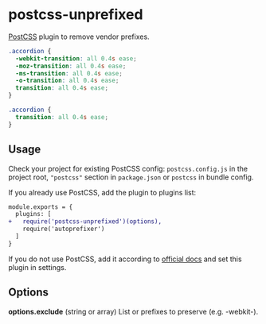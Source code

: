 # postcss-unprefixed

[PostCSS] plugin to remove vendor prefixes.

[PostCSS]: https://github.com/postcss/postcss

```css
.accordion {
  -webkit-transition: all 0.4s ease;
  -moz-transition: all 0.4s ease;
  -ms-transition: all 0.4s ease;
  -o-transition: all 0.4s ease;
  transition: all 0.4s ease;
}
```

```css
.accordion {
  transition: all 0.4s ease;
}
```

## Usage

Check your project for existing PostCSS config: `postcss.config.js`
in the project root, `"postcss"` section in `package.json`
or `postcss` in bundle config.

If you already use PostCSS, add the plugin to plugins list:

```diff
module.exports = {
  plugins: [
+   require('postcss-unprefixed')(options),
    require('autoprefixer')
  ]
}
```

If you do not use PostCSS, add it according to [official docs]
and set this plugin in settings.

[official docs]: https://github.com/postcss/postcss#usage

## Options

**options.exclude** (string or array) List or prefixes to preserve (e.g. -webkit-).
